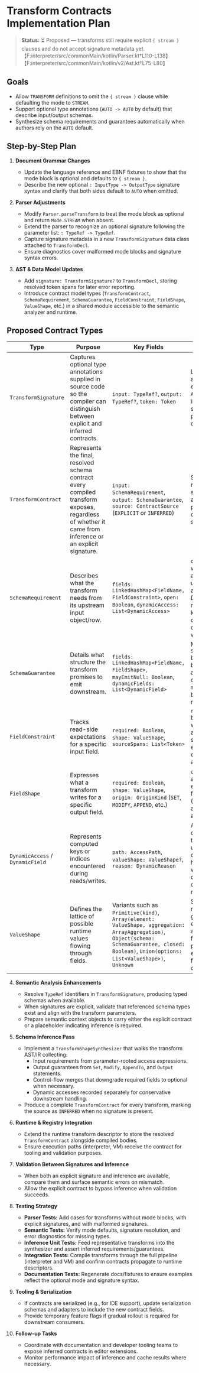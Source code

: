 # Transform Contracts Implementation Plan

> **Status:** ⏳ Proposed — transforms still require explicit `{ stream }` clauses and do not accept signature metadata yet.【F:interpreter/src/commonMain/kotlin/Parser.kt†L110-L138】【F:interpreter/src/commonMain/kotlin/v2/Ast.kt†L75-L80】

## Goals
- Allow `TRANSFORM` definitions to omit the `{ stream }` clause while defaulting the mode to `STREAM`.
- Support optional type annotations (`AUTO -> AUTO` by default) that describe input/output schemas.
- Synthesize schema requirements and guarantees automatically when authors rely on the `AUTO` default.

## Step-by-Step Plan

1. **Document Grammar Changes**
   - Update the language reference and EBNF fixtures to show that the mode block is optional and defaults to `{ stream }`.
   - Describe the new optional `: InputType -> OutputType` signature syntax and clarify that both sides default to `AUTO` when omitted.

2. **Parser Adjustments**
   - Modify `Parser.parseTransform` to treat the mode block as optional and return `Mode.STREAM` when absent.
   - Extend the parser to recognize an optional signature following the parameter list: `: TypeRef -> TypeRef`.
   - Capture signature metadata in a new `TransformSignature` data class attached to `TransformDecl`.
   - Ensure diagnostics cover malformed mode blocks and signature syntax errors.

3. **AST & Data Model Updates**
   - Add `signature: TransformSignature?` to `TransformDecl`, storing resolved token spans for later error reporting.
   - Introduce contract model types (`TransformContract`, `SchemaRequirement`, `SchemaGuarantee`, `FieldConstraint`, `FieldShape`, `ValueShape`, etc.) in a shared module accessible to the semantic analyzer and runtime.

## Proposed Contract Types

| Type | Purpose | Key Fields | Notes |
| --- | --- | --- | --- |
| `TransformSignature` | Captures optional type annotations supplied in source code so the compiler can distinguish between explicit and inferred contracts. | `input: TypeRef?`, `output: TypeRef?`, `token: Token` | Lives on the AST; a `null` entry for either side means `AUTO` should be inferred. Token span powers precise diagnostics. |
| `TransformContract` | Represents the final, resolved schema contract every compiled transform exposes, regardless of whether it came from inference or an explicit signature. | `input: SchemaRequirement`, `output: SchemaGuarantee`, `source: ContractSource` (`EXPLICIT` or `INFERRED`) | Stored alongside runtime artifacts so both tooling and execution paths share a consistent schema view. |
| `SchemaRequirement` | Describes what the transform needs from its upstream input object/row. | `fields: LinkedHashMap<FieldName, FieldConstraint>`, `open: Boolean`, `dynamicAccess: List<DynamicAccess>` | `open` indicates whether additional, unspecified fields are tolerated. Dynamic access records computed keys for conservative downstream warnings. |
| `SchemaGuarantee` | Details what structure the transform promises to emit downstream. | `fields: LinkedHashMap<FieldName, FieldShape>`, `mayEmitNull: Boolean`, `dynamicFields: List<DynamicField>` | Mirrors `SchemaRequirement` but differentiates between required and optional outputs; `mayEmitNull` flags branches that can return `null`. |
| `FieldConstraint` | Tracks read-side expectations for a specific input field. | `required: Boolean`, `shape: ValueShape`, `sourceSpans: List<Token>` | `required` becomes `false` when accesses are guarded; source spans enable precise error messaging and tooling links. |
| `FieldShape` | Expresses what a transform writes for a specific output field. | `required: Boolean`, `shape: ValueShape`, `origin: OriginKind` (`SET`, `MODIFY`, `APPEND`, etc.) | `origin` helps IDEs and analyzers explain how a field is produced (e.g., direct assignment vs accumulation). |
| `DynamicAccess` / `DynamicField` | Represents computed keys or indices encountered during reads/writes. | `path: AccessPath`, `valueShape: ValueShape?`, `reason: DynamicReason` | Allows downstream tooling to understand partial coverage and highlight places where inference could not resolve concrete field names. |
| `ValueShape` | Defines the lattice of possible runtime values flowing through fields. | Variants such as `Primitive(kind)`, `Array(element: ValueShape, aggregation: ArrayAggregation)`, `Object(schema: SchemaGuarantee, closed: Boolean)`, `Union(options: List<ValueShape>)`, `Unknown` | Serves both requirement and guarantee types, enabling merges across control flow and preserving extensibility for future literal types or refinements. |

4. **Semantic Analysis Enhancements**
   - Resolve `TypeRef` identifiers in `TransformSignature`, producing typed schemas when available.
   - When signatures are explicit, validate that referenced schema types exist and align with the transform parameters.
   - Prepare semantic context objects to carry either the explicit contract or a placeholder indicating inference is required.

5. **Schema Inference Pass**
   - Implement a `TransformShapeSynthesizer` that walks the transform AST/IR collecting:
     - Input requirements from parameter-rooted access expressions.
     - Output guarantees from `Set`, `Modify`, `AppendTo`, and `Output` statements.
     - Control-flow merges that downgrade required fields to optional when necessary.
     - Dynamic accesses recorded separately for conservative downstream handling.
   - Produce a complete `TransformContract` for every transform, marking the source as `INFERRED` when no signature is present.

6. **Runtime & Registry Integration**
   - Extend the runtime transform descriptor to store the resolved `TransformContract` alongside compiled bodies.
   - Ensure execution paths (interpreter, VM) receive the contract for tooling and validation purposes.

7. **Validation Between Signatures and Inference**
   - When both an explicit signature and inference are available, compare them and surface semantic errors on mismatch.
   - Allow the explicit contract to bypass inference when validation succeeds.

8. **Testing Strategy**
   - **Parser Tests:** Add cases for transforms without mode blocks, with explicit signatures, and with malformed signatures.
   - **Semantic Tests:** Verify mode defaults, signature resolution, and error diagnostics for missing types.
   - **Inference Unit Tests:** Feed representative transforms into the synthesizer and assert inferred requirements/guarantees.
   - **Integration Tests:** Compile transforms through the full pipeline (interpreter and VM) and confirm contracts propagate to runtime descriptors.
   - **Documentation Tests:** Regenerate docs/fixtures to ensure examples reflect the optional mode and signature syntax.

9. **Tooling & Serialization**
   - If contracts are serialized (e.g., for IDE support), update serialization schemas and adapters to include the new contract fields.
   - Provide temporary feature flags if gradual rollout is required for downstream consumers.

10. **Follow-up Tasks**
    - Coordinate with documentation and developer tooling teams to expose inferred contracts in editor extensions.
    - Monitor performance impact of inference and cache results where necessary.
